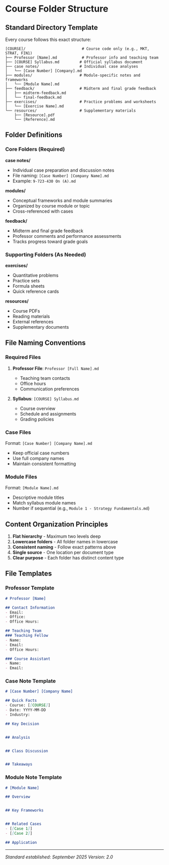 # Course Folder Structure

## Standard Directory Template

Every course follows this exact structure:

```
[COURSE]/                         # Course code only (e.g., MKT, STRAT, FIN1)
├── Professor [Name].md           # Professor info and teaching team
├── [COURSE] Syllabus.md         # Official syllabus document
├── case notes/                  # Individual case analyses
│   └── [Case Number] [Company].md
├── modules/                     # Module-specific notes and frameworks
│   └── [Module Name].md
├── feedback/                    # Midterm and final grade feedback
│   ├── midterm-feedback.md
│   └── final-feedback.md
├── exercises/                   # Practice problems and worksheets
│   └── [Exercise Name].md
└── resources/                   # Supplementary materials
    ├── [Resource].pdf
    └── [Reference].md
```

## Folder Definitions

### Core Folders (Required)

**case notes/**
- Individual case preparation and discussion notes
- File naming: `[Case Number] [Company Name].md`
- Example: `9-723-430 On (A).md`

**modules/**
- Conceptual frameworks and module summaries
- Organized by course module or topic
- Cross-referenced with cases

**feedback/**
- Midterm and final grade feedback
- Professor comments and performance assessments
- Tracks progress toward grade goals

### Supporting Folders (As Needed)

**exercises/**
- Quantitative problems
- Practice sets
- Formula sheets
- Quick reference cards

**resources/**
- Course PDFs
- Reading materials
- External references
- Supplementary documents

## File Naming Conventions

### Required Files

1. **Professor File**: `Professor [Full Name].md`
   - Teaching team contacts
   - Office hours
   - Communication preferences

2. **Syllabus**: `[COURSE] Syllabus.md`
   - Course overview
   - Schedule and assignments
   - Grading policies

### Case Files

Format: `[Case Number] [Company Name].md`
- Keep official case numbers
- Use full company names
- Maintain consistent formatting

### Module Files

Format: `[Module Name].md`
- Descriptive module titles
- Match syllabus module names
- Number if sequential (e.g., `Module 1 - Strategy Fundamentals.md`)

## Content Organization Principles

1. **Flat hierarchy** - Maximum two levels deep
2. **Lowercase folders** - All folder names in lowercase
3. **Consistent naming** - Follow exact patterns above
4. **Single source** - One location per document type
5. **Clear purpose** - Each folder has distinct content type

## File Templates

### Professor Template
```markdown
# Professor [Name]

## Contact Information
- Email: 
- Office: 
- Office Hours: 

## Teaching Team
### Teaching Fellow
- Name: 
- Email: 
- Office Hours: 

### Course Assistant
- Name: 
- Email: 
```

### Case Note Template
```markdown
# [Case Number] [Company Name]

## Quick Facts
- Course: [[COURSE]]
- Date: YYYY-MM-DD
- Industry: 

## Key Decision


## Analysis


## Class Discussion


## Takeaways

```

### Module Note Template
```markdown
# [Module Name]

## Overview


## Key Frameworks


## Related Cases
- [[Case 1]]
- [[Case 2]]

## Application

```

---
*Standard established: September 2025*
*Version: 2.0*